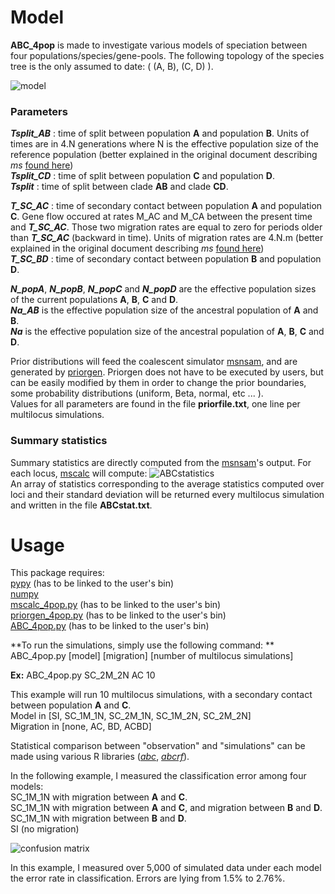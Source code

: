 # Model  
**ABC_4pop** is made to investigate various models of speciation between four populations/species/gene-pools.
The following topology of the species tree is the only assumed to date: ( (A, B), (C, D) ).

![model](https://github.com/popgenomics/ABC_4pop/blob/master/pictures/model.png)
### Parameters  
_**Tsplit_AB**_ : time of split between population **A** and population **B**. Units of times are in 4.N generations where N is the effective population size of the reference population (better explained in the original document describing _ms_ [found here](https://snoweye.github.io/phyclust/document/msdoc.pdf))    
_**Tsplit_CD**_ : time of split between population **C** and population **D**.  
_**Tsplit**_ : time of split between clade **AB** and clade **CD**.  
  
_**T_SC_AC**_ : time of secondary contact between population **A** and population **C**. Gene flow occured at rates M_AC and M_CA between the present time and _**T_SC_AC**_. Those two migration rates are equal to zero for periods older than _**T_SC_AC**_ (backward in time). Units of migration rates are 4.N.m (better explained in the original document describing _ms_ [found here](https://snoweye.github.io/phyclust/document/msdoc.pdf))  
_**T_SC_BD**_ : time of secondary contact between population **B** and population **D**.  
    
_**N_popA**_, _**N_popB**_, _**N_popC**_ and _**N_popD**_ are the effective population sizes of the current populations **A**, **B**, **C** and **D**.  
_**Na_AB**_ is the effective population size of the ancestral population of **A** and **B**.  
_**Na**_ is the effective population size of the ancestral population of **A**, **B**, **C** and **D**.  

Prior distributions will feed the coalescent simulator [msnsam](https://github.com/rossibarra/msnsam), and are generated by [priorgen](https://github.com/popgenomics/ABC_4pop/blob/master/priorgen_4pop.py). Priorgen does not have to be executed by users, but can be easily modified by them in order to change the prior boundaries, some probability distributions (uniform, Beta, normal, etc ... ).   
Values for all parameters are found in the file **priorfile.txt**, one line per multilocus simulations.  
    
### Summary statistics  
Summary statistics are directly computed from the [msnsam](https://github.com/rossibarra/msnsam)'s output. For each locus, [mscalc](https://github.com/popgenomics/ABC_4pop/blob/master/mscalc_4pop.py) will compute:
![ABCstatistics](https://github.com/popgenomics/ABC_4pop/blob/master/pictures/statistics.png)  
An array of statistics corresponding to the average statistics computed over loci and their standard deviation will be returned every multilocus simulation and written in the file **ABCstat.txt**.  
  
  
# Usage  
This package requires:  
[pypy](https://pypy.org) (has to be linked to the user's bin)  
[numpy](http://www.numpy.org/)  
[mscalc_4pop.py](https://github.com/popgenomics/ABC_4pop/blob/master/mscalc_4pop.py) (has to be linked to the user's bin)  
[priorgen_4pop.py](https://github.com/popgenomics/ABC_4pop/blob/master/priorgen_4pop.py) (has to be linked to the user's bin)  
[ABC_4pop.py](https://github.com/popgenomics/ABC_4pop/blob/master/ABC_4pop.py) (has to be linked to the user's bin)  
  
**To run the simulations, simply use the following command:  **
ABC_4pop.py [model] [migration] [number of multilocus simulations]  
  
**Ex:** ABC_4pop.py SC_2M_2N AC 10  
  
This example will run 10 multilocus simulations, with a secondary contact between population **A** and **C**.  
Model in [SI, SC_1M_1N, SC_2M_1N, SC_1M_2N, SC_2M_2N]  
Migration in [none, AC, BD, ACBD]  
  
Statistical comparison between "observation" and "simulations" can be made using various R libraries ([_abc_](https://cran.r-project.org/web/packages/abc/abc.pdf), [_abcrf_](https://cran.r-project.org/web/packages/abcrf/abcrf.pdf)).  
  
In the following example, I measured the classification error among four models:  
SC_1M_1N with migration between **A** and **C**.  
SC_1M_1N with migration between **A** and **C**, and migration between **B** and **D**.  
SC_1M_1N with migration between **B** and **D**.  
SI (no migration)  

![confusion matrix](https://github.com/popgenomics/ABC_4pop/blob/master/pictures/confusion_matrix.png)  
  
In this example, I measured over 5,000 of simulated data under each model the error rate in classification. Errors are lying from 1.5% to 2.76%.  
  

